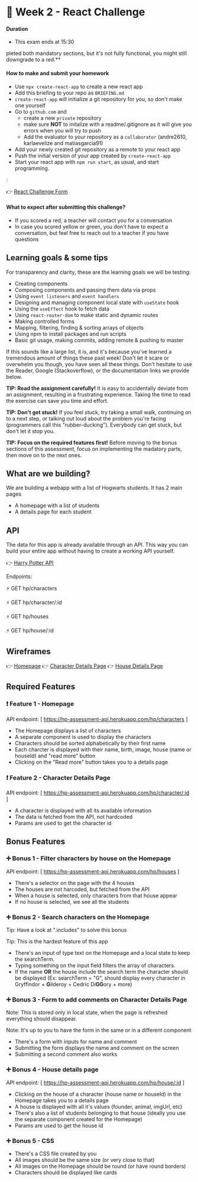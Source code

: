 # 🧙 Week 2 - React Challenge



#### Duration

- This exam ends at 15:30

pleted both mandatory sections, but it's not fully functional, you might still downgrade to a red.**

#### How to make and submit your homework

- Use `npx create-react-app` to create a new react app
- Add this briefing to your repo as `BRIEFING.md`
- `create-react-app` will initialize a git repository for you, so don't make one yourself
- Go to `github.com` and
  - create a new `private` repository
  - make sure **NOT** to initalize with a readme/.gitignore as it will give you errors when you will try to push
  - Add the evaluator to your repository as a `collaborator` (andre2610, karlaevelize and matiasgarcia91)
- Add your newly created git repository as a remote to your react app
- Push the initial version of your app created by `create-react-app`
- Start your react app with `npm run start`, as usual, and start programming.

:

👉 [React Challenge Form](https://forms.gle/u12qYdMi1XFqppfGA)

#### What to expect after submitting this challenge?

- If you scored a red, a teacher will contact you for a conversation
- In case you scored yellow or green, you don't have to expect a conversation, but feel free to reach out to a teacher if you have questions

## Learning goals & some tips

For transparency and clarity, these are the learning goals we will be testing:

- Creating components
- Composing components and passing them data via props
- Using `event listeners` and `event handlers`
- Designing and managing component local state with `useState` hook
- Using the `useEffect` hook to fetch data
- Using `react-router-dom` to make static and dynamic routes
- Making controlled forms
- Mapping, filtering, finding & sorting arrays of objects
- Using npm to install packages and run scripts
- Basic git usage, making commits, adding remote & pushing to master

If this sounds like a large list, it is, and it's because you've learned a tremendous amount of things these past week! Don't let it scare or overwhelm you though, you have seen all these things. Don't hesitate to use the Reader, Google (Stackoverflow), or the documentation links we provide below.

**TIP: Read the assignment carefully!** It is easy to accidentally deviate from an assignment, resulting in a frustrating experience. Taking the time to read the exercise can save you time and effort.

**TIP: Don't get stuck!** If you feel stuck, try taking a small walk, continuing on to a next step, or talking out loud about the problem you're facing (programmers call this "rubber-ducking"). Everybody can get stuck, but don't let it stop you.

**TIP: Focus on the required features first!** Before moving to the bonus sections of this assessment, focus on implementing the madatory parts, then move on to the next ones. 

## What are we building?

We are building a webapp with a list of Hogwarts students. It has 2 main pages

- A homepage with a list of students
- A details page for each student

## API

The data for this app is already available through an API. This way you can build your entire app without having to create a working API yourself.

👉 [Harry Potter API](https://hp-assessment-api.herokuapp.com/)

Endpoints:

⚡ GET hp/characters

⚡ GET hp/character/:id

⚡ GET hp/houses

⚡ GET hp/house/:id

## Wireframes

👉 [Homepage](https://media.discordapp.net/attachments/882561666787713024/885802683087355904/Image_2021-09-09_at_2.09.57_PM.png?width=1700&height=1236)
👉 [Character Details Page](https://media.discordapp.net/attachments/882561666787713024/885802686191112222/Image_2021-09-09_at_2.28.20_PM.png?width=1676&height=1236)
👉 [House Details Page](https://media.discordapp.net/attachments/882561666787713024/885802689261363221/Image_2021-09-09_at_3.05.44_PM.png?width=1648&height=1235)

## Required Features

### ❗ Feature 1 - Homepage

API endpoint: [ https://hp-assessment-api.herokuapp.com/hp/characters ]

- The Homepage displays a list of characters
- A separate component is used to display the characters
- Characters should be sorted alphabetically by their first name
- Each charcter is displayed with their name, birth, image, house (name or houseId) and "read more" button
- Clicking on the "Read more" button takes you to a details page

### ❗ Feature 2 - Character Details Page

API endpoint: [ https://hp-assessment-api.herokuapp.com/hp/character/:id ]

- A character is displayed with all its available information
- The data is fetched from the API, not hardcoded
- Params are used to get the character id

## Bonus Features

### ➕ Bonus 1 - Filter characters by house on the Homepage

API endpoint: [ https://hp-assessment-api.herokuapp.com/hp/houses ]

- There's a selector on the page with the 4 houses
- The houses are not harcoded, but fetched from the API
- When a house is selected, only characters from that house appear
- If no house is selected, we see all the students

### ➕ Bonus 2 - Search characters on the Homepage

Tip: Have a look at ".includes" to solve this bonus

Tip: This is the hardest feature of this app

- There's an input of type text on the Homepage and a local state to keep the searchTerm.
- Typing something on the input field filters the array of characters.
- If the name **OR** the house include the search term the character should be displayed 
  (Ex: searchTerm = "G", should display every character in Gryffindor + **G**ilderoy + Cedric Di**GG**ory + more)

### ➕ Bonus 3 - Form to add comments on Character Details Page

Note: This is stored only in local state, when the page is refreshed everything should disappear.

Note: It's up to you to have the form in the same or in a different component

- There's a form with inputs for name and comment
- Submitting the form displays the name and comment on the screen
- Submitting a second comment also works

### ➕ Bonus 4 - House details page

API endpoint: [ https://hp-assessment-api.herokuapp.com/hp/house/:id ]

- Clicking on the house of a character (house name or houseId) in the Homepage takes you to a details page
- A house is displayed with all it's values (founder, animal, imgUrl, etc)
- There's also a list of students belonging to that house (ideally you use the separate component created for the Homepage)
- Params are used to get the house id

### ➕ Bonus 5 - CSS

- There's a CSS file created by you
- All images should be the same size (or very close to that)
- All images on the Homepage should be round (or have round borders)
- Characters should be displayed like cards